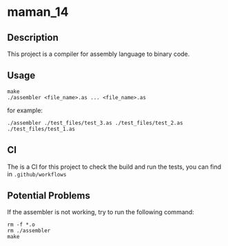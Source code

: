 # maman_14

## Description
This project is a compiler for assembly language to binary code.

## Usage
```
make
./assembler <file_name>.as ... <file_name>.as
```
for example:
```
./assembler ./test_files/test_3.as ./test_files/test_2.as ./test_files/test_1.as 
```
## CI
The is a CI for this project to check the build and run the tests, you can find in `.github/workflows`

## Potential Problems
If the assembler is not working, try to run the following command:
```
rm -f *.o
rm ./assembler
make
```